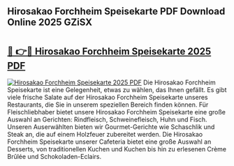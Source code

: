 ## Hirosakao Forchheim Speisekarte PDF Download Online 2025 GZiSX

# <h2><a href="http://gc7mf0.nevu.top/?p=Hirosakao+Forchheim+Speisekarte">🔗 👉🔴 Hirosakao Forchheim Speisekarte 2025 PDF</a></h2>

[![Hirosakao Forchheim Speisekarte 2025 PDF](https://i.imgur.com/dBaPXMq.png)](http://gc7mf0.nevu.top/?p=Hirosakao+Forchheim+Speisekarte)
Die Hirosakao Forchheim Speisekarte ist eine Gelegenheit, etwas zu wählen, das Ihnen gefällt. Es gibt viele frische Salate auf der Hirosakao Forchheim Speisekarte unseres Restaurants, die Sie in unserem speziellen Bereich finden können. Für Fleischliebhaber bietet unsere Hirosakao Forchheim Speisekarte eine große Auswahl an Gerichten: Rindfleisch, Schweinefleisch, Huhn und Fisch. Unseren Auserwählten bieten wir Gourmet-Gerichte wie Schaschlik und Steak an, die auf einem Holzfeuer zubereitet werden. Die Hirosakao Forchheim Speisekarte unserer Cafeteria bietet eine große Auswahl an Desserts, von traditionellen Kuchen und Kuchen bis hin zu erlesenen Crème Brûlée und Schokoladen-Eclairs.
